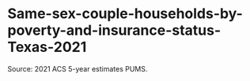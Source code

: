 # Same-sex-couple-households-by-poverty-and-insurance-status-Texas-2021
Source: 2021 ACS 5-year estimates PUMS.
